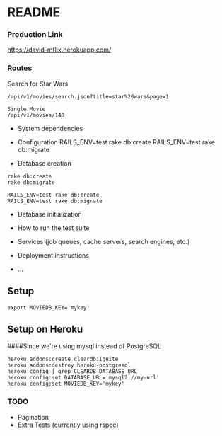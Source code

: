 # README

### Production Link
https://david-mflix.herokuapp.com/

### Routes

Search for Star Wars

```
/api/v1/movies/search.json?title=star%20wars&page=1
```

```
Single Movie
/api/v1/movies/140
```


* System dependencies

* Configuration
RAILS_ENV=test rake db:create
RAILS_ENV=test rake db:migrate


* Database creation

```
rake db:create
rake db:migrate

RAILS_ENV=test rake db:create
RAILS_ENV=test rake db:migrate
```

* Database initialization

* How to run the test suite

* Services (job queues, cache servers, search engines, etc.)

* Deployment instructions

* ...

## Setup
```export MOVIEDB_KEY='mykey'```

## Setup on Heroku

####Since we're using mysql instead of PostgreSQL
```
heroku addons:create cleardb:ignite
heroku addons:destroy heroku-postgresql
heroku config | grep CLEARDB_DATABASE_URL
heroku config:set DATABASE_URL='mysql2://my-url'
heroku config:set MOVIEDB_KEY='mykey'
```


### TODO
* Pagination
* Extra Tests
  (currently using rspec)

